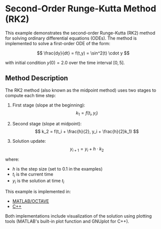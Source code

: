 # Second-Order Runge-Kutta Method (RK2)

This example demonstrates the second-order Runge-Kutta (RK2) method for solving ordinary differential equations (ODEs). The method is implemented to solve a first-order ODE of the form:

$$
\frac{dy}{dt} = f(t,y) = \sin^2(t) \cdot y
$$

with initial condition $y(0) = 2.0$ over the time interval $[0,5]$.

## Method Description

The RK2 method (also known as the midpoint method) uses two stages to compute each time step:

1. First stage (slope at the beginning):
   $$
   k_1 = f(t_i, y_i)
   $$

2. Second stage (slope at midpoint):
   $$
   k_2 = f(t_i + \frac{h}{2}, y_i + \frac{h}{2}k_1)
   $$

3. Solution update:
   $$
   y_{i+1} = y_i + h \cdot k_2
   $$

where:
- $h$ is the step size (set to 0.1 in the examples)
- $t_i$ is the current time
- $y_i$ is the solution at time $t_i$

This example is implemented in:
- [MATLAB/OCTAVE](https://github.com/csrc-sdsu/mole/blob/master/examples/matlab/RK2.m)
- [C++](https://github.com/csrc-sdsu/mole/blob/master/examples/cpp/RK2.cpp)

Both implementations include visualization of the solution using plotting tools (MATLAB's built-in plot function and GNUplot for C++). 